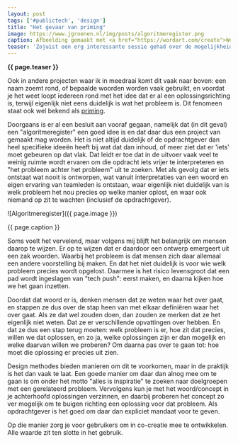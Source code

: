 ```yaml
---
layout: post
tags: ['#publictech', 'design']
title: "Het gevaar van priming"
image: https://www.jgroenen.nl/img/posts/algoritmeregister.png
caption: Afbeelding gemaakt met <a href="https://wordart.com/create">WordArt</a>
teaser: 'Zojuist een erg interessante sessie gehad over de mogelijkheid om een "algoritmeregister" te introduceren. Iedereen heeft daar wel iets van een beeld bij, maar bij nadere verkenning blijkt al snel: wat zit er nou eigenlijk in een "register", en wat valt er eigenlijk allemaal onder de noemer "algoritmes". Op die manier wordt het verzinnen van een oplossing een soort taalfilosofische exercitie.'
---
```

<strong>{{ page.teaser }}</strong>

Ook in andere projecten waar ik in meedraai komt dit vaak naar boven: een naam zoemt rond, of bepaalde woorden worden vaak gebruikt, en voordat je het weet loopt iedereen rond met het idee dat er al een oplossingsrichting is, terwijl eigenlijk niet eens duidelijk is wat het probleem is. Dit fenomeen staat ook wel bekend als [priming](https://nl.wikipedia.org/wiki/Priming_(geheugen)).

Doorgaans is er al een besluit aan vooraf gegaan, namelijk dat (in dit geval) een "algoritmeregister" een goed idee is en dat daar dus een project van gemaakt mag worden. Het is niet altijd duidelijk of de opdrachtgever dan heel specifieke ideeën heeft bij wat dat dan inhoud, of meer ziet dat er 'iets' moet gebeuren op dat vlak. Dat leidt er toe dat in de uitvoer vaak veel te weinig ruimte wordt ervaren om die opdracht iets vrijer te interpreteren en "het probleem achter het probleem" uit te zoeken. Met als gevolg dat er iets ontstaat wat nooit is ontworpen, wat vanuit interpretaties van een woord en eigen ervaring van teamleden is ontstaan, waar eigenlijk niet duidelijk van is welk probleem het nou precies op welke manier oplost, en waar ook niemand op zit te wachten (inclusief de opdrachtgever).

![Algoritmeregister]({{ page.image }})

<figcaption>{{ page.caption }}</figcaption>

Soms voelt het vervelend, maar volgens mij blijft het belangrijk om mensen daarop te wijzen. Er op te wijzen dat er daardoor een ontwerp emergeert uit een zak woorden. Waarbij het probleem is dat mensen zich daar allemaal een andere voorstelling bij maken. En dat het niet duidelijk is voor wie welk probleem precies wordt opgelost. Daarmee is het risico levensgroot dat een pad wordt ingeslagen van "tech push": eerst maken, en daarna kijken hoe we het gaan inzetten.

Doordat dat woord er is, denken mensen dat ze weten waar het over gaat, en stappen ze dus over de stap heen van met elkaar definiëren waar het over gaat. Als ze dat wel zouden doen, dan zouden ze merken dat ze het eigenlijk niet weten. Dat ze er verschillende opvattingen over hebben. En dat ze dus een stap terug moeten: welk probleem is er, hoe zit dat precies, willen we dat oplossen, en zo ja, welke oplossingen zijn er dan mogelijk en welke daarvan willen we proberen? Om daarna pas over te gaan tot: hoe moet die oplossing er precies uit zien.

Design methodes bieden manieren om dit te voorkomen, maar in de praktijk is het dan vaak te laat. Een goede manier om daar dan alnog mee om te gaan is om onder het motto "alles is inspiratie" te zoeken naar doelgroepen met een gerelateerd probleem. Vervolgens kun je met het woord/concept in je achterhoofd oplossingen verzinnen, en daarbij proberen het concept zo ver mogelijk om te buigen richting een oplossing voor dat probleem. Als opdrachtgever is het goed om daar dan expliciet mandaat voor te geven.

Op die manier zorg je voor gebruikers om in co-creatie mee te ontwikkelen. Alle waarde zit ten slotte in het gebruik.